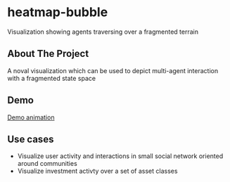 # heatmap-bubble

Visualization showing agents traversing over a fragmented terrain


<!-- ABOUT THE PROJECT -->
## About The Project
A noval visualization which can be used to depict multi-agent interaction with a fragmented state space

## Demo
[Demo animation](./demo.gif)

## Use cases
* Visualize user activity and interactions in small social network oriented around communities
* Visualize investment activty over a set of asset classes